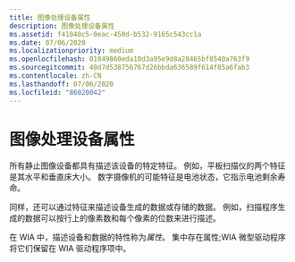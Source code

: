 ```yaml
---
title: 图像处理设备属性
description: 图像处理设备属性
ms.assetid: f41040c5-0eac-450d-b532-9165c543cc1a
ms.date: 07/06/2020
ms.localizationpriority: medium
ms.openlocfilehash: 01849860eda10d3a95e9d8a28465bf8540a763f9
ms.sourcegitcommit: 40d7d538756767d26bbda636589f614f85a6fab3
ms.contentlocale: zh-CN
ms.lasthandoff: 07/06/2020
ms.locfileid: "86020042"
---
```

# <a name="imaging-device-properties"></a>图像处理设备属性

所有静止图像设备都具有描述该设备的特定特征。 例如，平板扫描仪的两个特征是其水平和垂直床大小。 数字摄像机的可能特征是电池状态，它指示电池剩余寿命。

同样，还可以通过特征来描述设备生成的数据或存储的数据。 例如，扫描程序生成的数据可以按行上的像素数和每个像素的位数来进行描述。

在 WIA 中，描述设备和数据的特性称为*属性*。 集中存在属性;WIA 微型驱动程序将它们保留在 WIA 驱动程序项中。
